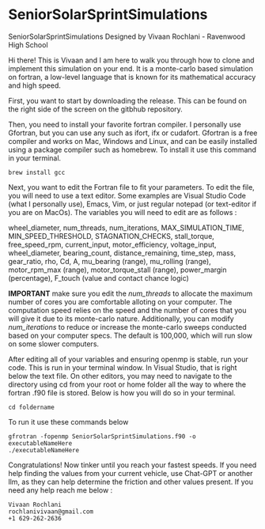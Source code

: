 # SeniorSolarSprintSimulations
SeniorSolarSprintSimulations Designed by Vivaan Rochlani - Ravenwood High School

Hi there! This is Vivaan and I am here to walk you through how to clone and implement this simulation on your end. It is a monte-carlo based simulation on fortran, a low-level language that is known for its mathematical accuracy and high speed.

First, you want to start by downloading the release. This can be found on the right side of the screen on the gitbhub repository.

Then, you need to install your favorite fortran compiler. I personally use Gfortran, but you can use any such as ifort, ifx or cudafort. Gfortran is a free compiler and works on Mac, Windows and Linux, and can be easily installed using a package compiler such as homebrew. To install it use this command in your terminal.

```
brew install gcc
```

Next, you want to edit the Fortran file to fit your parameters. To edit the file, you will need to use a text editor. Some examples are Visual Studio Code (what I personally use), Emacs, Vim, or just regular notepad (or text-editor if you are on MacOs). The variables you will need to edit are as follows : 

wheel_diameter, num_threads, num_iterations, MAX_SIMULATION_TIME, MIN_SPEED_THRESHOLD, STAGNATION_CHECKS, stall_torque, free_speed_rpm, current_input, motor_efficiency, voltage_input, wheel_diameter, bearing_count, distance_remaining, time_step, mass, gear_ratio, rho, Cd, A, mu_bearing (range), mu_rolling (range), motor_rpm_max (range), motor_torque_stall (range), power_margin (percentage), F_touch (value and contact chance logic)

**IMPORTANT** make sure you edit the *num_threads* to allocate the maximum number of cores you are comfortable alloting on your computer. The computation speed relies on the speed and the number of cores that you will give it due to its monte-carlo nature. Additionally, you can modify *num_iterations* to reduce or increase the monte-carlo sweeps conducted based on your computer specs. The default is 100,000, which will run slow on some slower computers.

After editing all of your variables and ensuring openmp is stable, run your code. This is run in your terminal window. In Visual Studio, that is right below the text file. On other editors, you may need to navigate to the directory using cd from your root or home folder all the way to where the fortran .f90 file is stored. Below is how you will do so in your terminal.

```
cd foldername
```

To run it use these commands below 

```
gfrotran -fopenmp SeniorSolarSprintSimulations.f90 -o executableNameHere
./executableNameHere
```

Congratulations! Now tinker until you reach your fastest speeds. If you need help finding the values from your current vehicle, use Chat-GPT or another llm, as they can help determine the friction and other values present. If you need any help reach me below :


```
Vivaan Rochlani
rochlanivivaan@gmail.com
+1 629-262-2636
```

